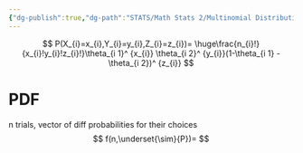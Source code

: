 ```yaml
---
{"dg-publish":true,"dg-path":"STATS/Math Stats 2/Multinomial Distribution.md","permalink":"/stats/math-stats-2/multinomial-distribution/","created":"2025-03-29T01:59:40.034-04:00","updated":"2025-07-07T17:32:42.480-04:00"}
---
```


$$
P(X_{i}=x_{i},Y_{i}=y_{i},Z_{i}=z_{i})= \huge\frac{n_{i}!}{x_{i}!y_{i}!z_{i}!}\theta_{i 1}^ {x_{i}} \theta_{i 2}^ {y_{i}}(1-\theta_{i 1} - \theta_{i 2})^ {z_{i}}
$$

# PDF

n trials, vector of diff probabilities for their choices
$$
f(n,\underset{\sim}{P})=
$$